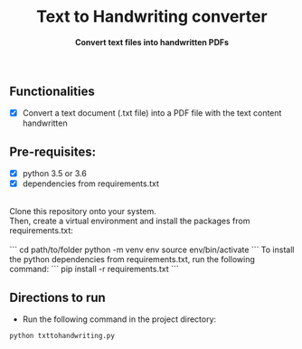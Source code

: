 <p align="center">
	<h1 align="center"> Text to Handwriting converter </h1>
	<h4 align="center"> Convert text files into handwritten PDFs <h4>
</p>
<br>

## Functionalities
- [X] Convert a text document (.txt file) into a PDF file with the text content handwritten

## Pre-requisites:
- [X] python 3.5 or 3.6
- [X] dependencies from requirements.txt
<br>
Clone this repository onto your system. <br>
Then, create a virtual environment and install the packages from requirements.txt: <br>
<br>
```
cd path/to/folder
python -m venv env
source env/bin/activate
```
To install the python dependencies from requirements.txt, run the following command:
```
pip install -r requirements.txt
```
<br>

## Directions to run
- Run the following command in the project directory:
```
python txttohandwriting.py
```
